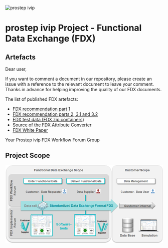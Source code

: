 ![prostep ivip](https://www.prostep.org/fileadmin/templates/img/prostep_logo.svg)
<!-- ![Logo](Images/Prostep-FDX.jpg) -->

# prostep ivip Project - Functional Data Exchange (FDX)
## Artefacts
Dear user,

If you want to comment a document in our repository, please create an issue with a reference to the relevant document to leave your comment.
Thanks in advance for helping improving the quality of our FDX documents.

The list of published FDX artefacts:

- [FDX recommendation part 1](https://www.prostep.org/fileadmin/downloads/PSI_VDA_Recom_FDX_Version_1.1.pdf)
- [FDX recommendation parts 2, 3.1 and 3.2](https://www.prostep.org/fileadmin/downloads/FDX-v2.0_1.zip)
- [FDX test data (FDX zip containers)](https://github.com/prostep-ivip-e-V/FDX/tree/main/Test%20Data)
- [Source of the FDX Attribute Converter](https://github.com/prostep-ivip-e-V/FDX/tree/main/Attribute-Converter)
- [FDX White Paper](https://www.prostep.org/en/medialibrary/publications/?no_cache=1)

Your Prostep ivip FDX Workflow Forum Group

## Project Scope
![Scope](Images/FDX-Scope.png)
